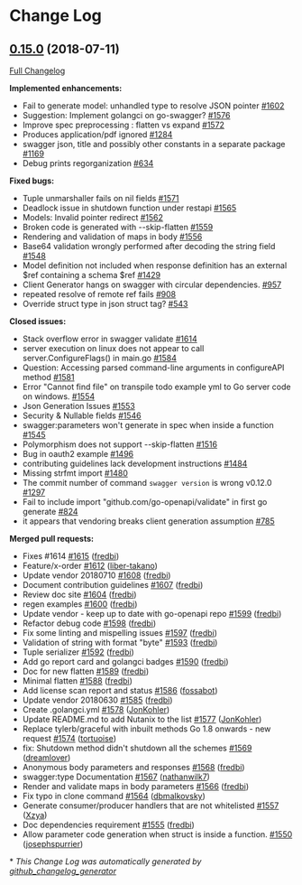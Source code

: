 # Change Log

## [0.15.0](https://github.com/go-swagger/go-swagger/tree/0.15.0) (2018-07-11)
[Full Changelog](https://github.com/go-swagger/go-swagger/compare/0.14.0...0.15.0)

**Implemented enhancements:**

- Fail to generate model: unhandled type to resolve JSON pointer [\#1602](https://github.com/go-swagger/go-swagger/issues/1602)
- Suggestion: Implement golangci on go-swagger? [\#1576](https://github.com/go-swagger/go-swagger/issues/1576)
- Improve spec preprocessing : flatten vs expand [\#1572](https://github.com/go-swagger/go-swagger/issues/1572)
- Produces application/pdf ignored [\#1284](https://github.com/go-swagger/go-swagger/issues/1284)
- swagger json, title and possibly other constants in a separate package [\#1169](https://github.com/go-swagger/go-swagger/issues/1169)
- Debug prints regorganization [\#634](https://github.com/go-swagger/go-swagger/issues/634)

**Fixed bugs:**

- Tuple unmarshaller fails on nil fields [\#1571](https://github.com/go-swagger/go-swagger/issues/1571)
- Deadlock issue in shutdown function under restapi [\#1565](https://github.com/go-swagger/go-swagger/issues/1565)
- Models: Invalid pointer redirect [\#1562](https://github.com/go-swagger/go-swagger/issues/1562)
- Broken code is generated with --skip-flatten [\#1559](https://github.com/go-swagger/go-swagger/issues/1559)
- Rendering and validation of maps in body [\#1556](https://github.com/go-swagger/go-swagger/issues/1556)
- Base64 validation wrongly performed after decoding the string field [\#1548](https://github.com/go-swagger/go-swagger/issues/1548)
- Model definition not included when response definition has an external $ref containing a schema $ref [\#1429](https://github.com/go-swagger/go-swagger/issues/1429)
- Client Generator hangs on swagger with circular dependencies. [\#957](https://github.com/go-swagger/go-swagger/issues/957)
- repeated resolve of remote ref fails [\#908](https://github.com/go-swagger/go-swagger/issues/908)
- Override struct type in json struct tag? [\#543](https://github.com/go-swagger/go-swagger/issues/543)

**Closed issues:**

- Stack overflow error in swagger validate [\#1614](https://github.com/go-swagger/go-swagger/issues/1614)
- server execution on linux does not appear to call server.ConfigureFlags\(\) in main.go [\#1584](https://github.com/go-swagger/go-swagger/issues/1584)
- Question: Accessing parsed command-line arguments in configureAPI method [\#1581](https://github.com/go-swagger/go-swagger/issues/1581)
- Error "Cannot find file" on transpile todo example yml to Go server code on windows. [\#1554](https://github.com/go-swagger/go-swagger/issues/1554)
- Json Generation Issues [\#1553](https://github.com/go-swagger/go-swagger/issues/1553)
- Security & Nullable fields [\#1546](https://github.com/go-swagger/go-swagger/issues/1546)
- swagger:parameters won't generate in spec when inside a function [\#1545](https://github.com/go-swagger/go-swagger/issues/1545)
- Polymorphism does not support --skip-flatten [\#1516](https://github.com/go-swagger/go-swagger/issues/1516)
- Bug in oauth2 example [\#1496](https://github.com/go-swagger/go-swagger/issues/1496)
- contributing guidelines lack development instructions [\#1484](https://github.com/go-swagger/go-swagger/issues/1484)
- Missing strfmt import [\#1480](https://github.com/go-swagger/go-swagger/issues/1480)
- The commit number of command `swagger version` is wrong v0.12.0 [\#1297](https://github.com/go-swagger/go-swagger/issues/1297)
- Fail to include import "github.com/go-openapi/validate" in first go generate [\#824](https://github.com/go-swagger/go-swagger/issues/824)
- it appears that vendoring breaks client generation assumption [\#785](https://github.com/go-swagger/go-swagger/issues/785)

**Merged pull requests:**

- Fixes \#1614 [\#1615](https://github.com/go-swagger/go-swagger/pull/1615) ([fredbi](https://github.com/fredbi))
- Feature/x-order [\#1612](https://github.com/go-swagger/go-swagger/pull/1612) ([liber-takano](https://github.com/liber-takano))
- Update vendor 20180710 [\#1608](https://github.com/go-swagger/go-swagger/pull/1608) ([fredbi](https://github.com/fredbi))
- Document contribution guidelines [\#1607](https://github.com/go-swagger/go-swagger/pull/1607) ([fredbi](https://github.com/fredbi))
- Review doc site [\#1604](https://github.com/go-swagger/go-swagger/pull/1604) ([fredbi](https://github.com/fredbi))
- regen examples [\#1600](https://github.com/go-swagger/go-swagger/pull/1600) ([fredbi](https://github.com/fredbi))
- Update vendor - keep up to date with go-openapi repo [\#1599](https://github.com/go-swagger/go-swagger/pull/1599) ([fredbi](https://github.com/fredbi))
- Refactor debug code [\#1598](https://github.com/go-swagger/go-swagger/pull/1598) ([fredbi](https://github.com/fredbi))
- Fix some linting and mispelling issues [\#1597](https://github.com/go-swagger/go-swagger/pull/1597) ([fredbi](https://github.com/fredbi))
- Validation of string with format "byte" [\#1593](https://github.com/go-swagger/go-swagger/pull/1593) ([fredbi](https://github.com/fredbi))
- Tuple serializer [\#1592](https://github.com/go-swagger/go-swagger/pull/1592) ([fredbi](https://github.com/fredbi))
- Add go report card and golangci badges [\#1590](https://github.com/go-swagger/go-swagger/pull/1590) ([fredbi](https://github.com/fredbi))
- Doc for new flatten [\#1589](https://github.com/go-swagger/go-swagger/pull/1589) ([fredbi](https://github.com/fredbi))
- Minimal flatten [\#1588](https://github.com/go-swagger/go-swagger/pull/1588) ([fredbi](https://github.com/fredbi))
- Add license scan report and status [\#1586](https://github.com/go-swagger/go-swagger/pull/1586) ([fossabot](https://github.com/fossabot))
- Update vendor 20180630 [\#1585](https://github.com/go-swagger/go-swagger/pull/1585) ([fredbi](https://github.com/fredbi))
- Create .golangci.yml [\#1578](https://github.com/go-swagger/go-swagger/pull/1578) ([JonKohler](https://github.com/JonKohler))
- Update README.md to add Nutanix to the list [\#1577](https://github.com/go-swagger/go-swagger/pull/1577) ([JonKohler](https://github.com/JonKohler))
- Replace tylerb/graceful with inbuilt methods Go 1.8 onwards - new request [\#1574](https://github.com/go-swagger/go-swagger/pull/1574) ([tortuoise](https://github.com/tortuoise))
- fix: Shutdown method didn't shutdown all the schemes [\#1569](https://github.com/go-swagger/go-swagger/pull/1569) ([dreamlover](https://github.com/dreamlover))
- Anonymous body parameters and responses [\#1568](https://github.com/go-swagger/go-swagger/pull/1568) ([fredbi](https://github.com/fredbi))
- swagger:type Documentation [\#1567](https://github.com/go-swagger/go-swagger/pull/1567) ([nathanwilk7](https://github.com/nathanwilk7))
- Render and validate maps in body parameters [\#1566](https://github.com/go-swagger/go-swagger/pull/1566) ([fredbi](https://github.com/fredbi))
- Fix typo in clone command [\#1564](https://github.com/go-swagger/go-swagger/pull/1564) ([dbmalkovsky](https://github.com/dbmalkovsky))
- Generate consumer/producer handlers that are not whitelisted [\#1557](https://github.com/go-swagger/go-swagger/pull/1557) ([Xzya](https://github.com/Xzya))
- Doc dependencies requirement [\#1555](https://github.com/go-swagger/go-swagger/pull/1555) ([fredbi](https://github.com/fredbi))
- Allow parameter code generation when struct is inside a function. [\#1550](https://github.com/go-swagger/go-swagger/pull/1550) ([josephspurrier](https://github.com/josephspurrier))

\* *This Change Log was automatically generated by [github_changelog_generator](https://github.com/skywinder/Github-Changelog-Generator)*